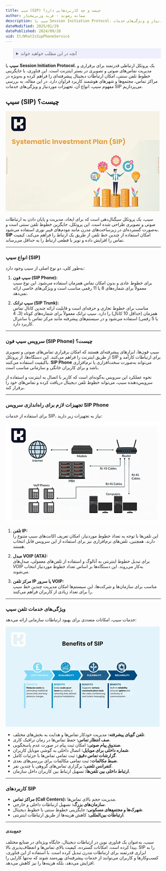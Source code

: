 ```yaml
---
title: سیپ (SIP) چیست و چه کاربردهایی دارد؟
author: سمانه رشوند - فربد وزیرمختار
description: سیپ یا Session Initiation Protocol، یک پروتکل پیشرفته برای برقراری تماس‌های صوتی و تصویری است. در این مقاله با انواع سیپ، تجهیزات موردنیاز و ویژگی‌های خدمات SIP آشنا شوید.
dateModified: 2025/01/29
datePublished: 2024/09/28
uid: It/WhatIsSipPhoneService
---
```


<blockquote style="background-color:#eeeefc; padding:0.5rem">
<details>
  <summary>آنچه در این مطلب خواهید خواند</summary>
  <ul>
    <li>سیپ (SIP) چیست؟</li>
    <li>انواع سیپ (SIP)</li>
    <li>سرویس سیپ فون (SIP Phone) چیست؟</li>
    <li>تجهیزات لازم برای راه‌اندازی سرویس SIP Phone</li>
    <li>ویژگی‌های خدمات تلفن سیپ</li>
    <li>کاربردهای SIP</li>
  </ul>
</details>
</blockquote>

**سیپ** یا **Session Initiation Protocol**، یک پروتکل ارتباطی قدرتمند برای برقراری و مدیریت تماس‌های صوتی و تصویری در بستر اینترنت است. این فناوری، با جایگزینی خطوط تلفن سنتی، امکان ارتباطات دیجیتال پیشرفته‌ای را فراهم کرده و به‌ویژه در مراکز تماس، مجتمع‌ها و شهرهای هوشمند کاربرد فراوان دارد. در این مقاله، به بررسی مفهوم سیپ، انواع آن، تجهیزات موردنیاز و ویژگی‌های خدمات SIP می‌پردازیم.

## سیپ (SIP) چیست؟  

![سیپ (SIP) چیست؟](./Images/WhatIsSip.webp)

سیپ، یک پروتکل سیگنال‌دهی است که برای ایجاد، مدیریت و پایان دادن به ارتباطات صوتی و تصویری طراحی شده است. این پروتکل، جایگزین خطوط تلفن سنتی است و به‌صورت گسترده‌ای در زیرساخت‌های مدرن مانند مودم‌های فیبر نوری استفاده می‌شود. **SIP** امکان استفاده از چندین خط تلفن از طریق یک ارتباط را فراهم می‌کند، کیفیت تماس را افزایش داده و نویز یا قطعی ارتباط را به حداقل می‌رساند.

---

### انواع سیپ (SIP)  
به‌طور کلی، دو نوع اصلی از سیپ وجود دارد:  

1. **سیپ فون (SIP Phone):**  
   برای خطوط عادی و بدون امکان تماس همزمان استفاده می‌شود. این نوع سیپ معمولاً برای شماره‌های 8 یا 11 رقمی مناسب است و ویژگی‌های خاصی ارائه نمی‌دهد.  

2. **سیپ ترانک (SIP Trunk):**  
   مناسب برای خطوط تجاری و حرفه‌ای است و قابلیت ارائه چندین کانال تماس همزمان (حداقل 10 کانال) را دارد. سیپ ترانک معمولاً برای شماره‌های کوتاه (3، 4 یا 5 رقمی) استفاده می‌شود و در سیستم‌های پیشرفته مانند مرکز تماس یا سانترال کاربرد دارد.

---

### سرویس سیپ فون (SIP Phone) چیست؟  
سیپ فون‌ها، ابزارهای پیشرفته‌ای هستند که امکان برقراری تماس‌های صوتی و تصویری از طریق اینترنت را فراهم می‌کنند. این دستگاه‌ها، از پروتکل SIP برای ارتباطات کارآمد و باکیفیت استفاده می‌کنند. **SIP Phone** می‌تواند به‌صورت سخت‌افزاری یا نرم‌افزاری باشد و برای کاربران خانگی و سازمانی مناسب است.  

نحوه عملکرد این سرویس به‌گونه‌ای است که کاربر با اتصال به اینترنت و استفاده از سرویس‌دهنده سیپ، می‌تواند خطوط تلفن دیجیتال دریافت کرده و تماس‌های خود را برقرار کند.

---

### تجهیزات لازم برای راه‌اندازی سرویس SIP Phone  
برای استفاده از خدمات SIP، نیاز به تجهیزات زیر دارید:  

![تجهیزات لازم برای راه‌اندازی سرویس SIP Phone](./Images/SipPhoneEquipments.webp)

1. **تلفن IP:**  
   این تلفن‌ها با توجه به تعداد خطوط موردنیاز، امکان تعریف اکانت‌های سیپ متنوع را دارند. همچنین، تلفن‌های نرم‌افزاری نیز برای استفاده از این سرویس قابل انتخاب هستند.  

2. **مبدل VOIP (ATA):**  
   برای تبدیل خطوط اینترنتی به آنالوگ و استفاده از تلفن‌های معمولی، مبدل‌های VOIP به‌کار می‌روند. این دستگاه‌ها بر اساس تعداد خطوط موردنیاز انتخاب می‌شوند.  

3. **مرکز تلفن IP یا سرور VOIP:**  
   مناسب برای سازمان‌ها و شرکت‌ها، این سیستم‌ها امکان مدیریت چندین خط سیپ را برای تعداد زیادی از کاربران فراهم می‌کنند.  

---

### ویژگی‌های خدمات تلفن سیپ  
خدمات سیپ، امکانات متعددی برای بهبود ارتباطات سازمانی ارائه می‌دهد:  

![ویژگی‌های خدمات تلفن سیپ](./Images/BenefitsOfSips.webp)

- **تلفن گویای پیشرفته:** مدیریت خودکار تماس‌ها و هدایت به بخش‌های مختلف.  
- **صف انتظار تماس:** حفظ تماس‌ها در زمان ترافیک کاری.  
- **صندوق پیام صوتی:** امکان ثبت پیام در صورت عدم پاسخگویی.  
- **شماره داخلی برای موبایل:** اتصال داخلی به گوشی موبایل کاربران.  
- **گزارشات تماس دقیق:** ثبت تمامی تماس‌ها با جزئیات کامل.  
- **ضبط مکالمات:** ثبت تمامی مکالمات برای بررسی‌های بعدی.  
- **کنفرانس تلفنی:** برگزاری تماس‌های گروهی با چندین نفر.  
- **ارتباط داخلی بین تلفن‌ها:** تسهیل ارتباط بین کاربران داخل سازمان.

---

### کاربردهای SIP  
- **مراکز تماس (Call Centers):** مدیریت حجم بالای تماس‌ها.  
- **سازمان‌های بزرگ:** تسهیل ارتباطات داخلی و خارجی.  
- **شهرک‌ها و مجتمع‌های مسکونی:** جایگزینی خطوط سنتی با خطوط دیجیتال.  
- **ارتباطات بین‌المللی:** کاهش هزینه‌ها از طریق ارتباطات اینترنتی.

---

#### جمع‌بندی  
سیپ، به‌عنوان یک فناوری نوین در ارتباطات دیجیتال، جایگاه ویژه‌ای در صنایع مختلف پیدا کرده است. امکانات گسترده، کیفیت بالای تماس‌ها و انعطاف‌پذیری بالا، SIP را به ابزاری قدرتمند برای ارتباطات مدرن تبدیل کرده است. با استفاده از این فناوری، کسب‌وکارها و کاربران می‌توانند از خدمات پیشرفته‌ای بهره‌مند شوند که نه‌تنها کارایی را افزایش می‌دهد، بلکه هزینه‌ها را نیز کاهش می‌دهد.